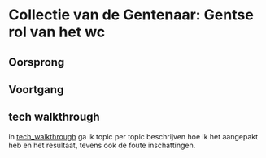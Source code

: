 # Collectie van de Gentenaar: Gentse rol van het wc

## Oorsprong

## Voortgang

## tech walkthrough

in [tech_walkthrough](./tech_walkthrough) ga ik topic per topic beschrijven hoe ik het aangepakt heb en het resultaat, tevens ook de foute inschattingen.




